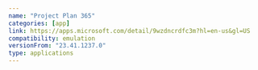 ```yaml
---
name: "Project Plan 365"
categories: [app]
link: https://apps.microsoft.com/detail/9wzdncrdfc3m?hl=en-us&gl=US
compatibility: emulation
versionFrom: "23.41.1237.0"
type: applications
---
```


